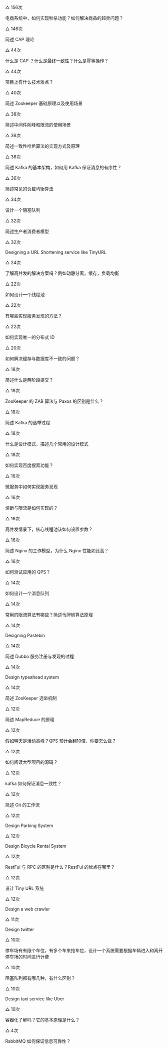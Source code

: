△ 156次

电商系统中，如何实现秒杀功能？如何解决商品的超卖问题？

△ 146次

简述 CAP 理论

△ 44次

什么是 CAP ？什么是最终一致性？什么是幂等操作？

△ 44次

项目上有什么技术难点？

△ 40次

简述 Zookeeper 基础原理以及使用场景

△ 38次

简述中间件削峰和限流的使用场景

△ 36次

简述一致性哈希算法的实现方式及原理

△ 36次

简述 Kafka 的基本架构，如何用 Kafka 保证消息的有序性？

△ 36次

简述常见的负载均衡算法

△ 34次

设计一个阻塞队列

△ 32次

简述生产者消费者模型

△ 32次

Designing a URL Shortening service like TinyURL

△ 24次

了解高并发的解决方案吗？例如动静分离，缓存，负载均衡

△ 22次

如何设计一个线程池

△ 22次

有哪些实现服务发现的方法？

△ 22次

如何实现唯一的分布式 ID

△ 20次

如何解决缓存与数据库不一致的问题？

△ 18次

简述什么是两阶段提交？

△ 18次

ZooKeeper 的 ZAB 算法与 Paxos 的区别是什么？

△ 18次

简述 Kafka 的选举过程

△ 18次

什么是设计模式，描述几个常用的设计模式

△ 18次

如何实现百度搜索功能？

△ 16次

微服务中如何实现服务发现

△ 16次

熔断与限流是如何实现的？

△ 16次

高并发情景下，核心线程池该如何设置参数？

△ 16次

简述 Nginx 的工作模型，为什么 Nginx 性能如此高？

△ 16次

如何测试应用的 QPS？

△ 14次

如何设计一个消息队列

△ 14次

常用的限流算法有哪些？简述令牌桶算法原理

△ 14次

Designing Pastebin

△ 14次

简述 Dubbo 服务注册与发现的过程

△ 14次

Design typeahead system

△ 14次

简述 ZooKeeper 选举机制

△ 12次

简述 MapReduce 的原理

△ 12次

假如明天是活动高峰？QPS 预计会翻10倍，你要怎么做？

△ 12次

如何阅读大型项目的源码？

△ 12次

kafka 如何保证消息一致性？

△ 12次

简述 Git 的工作流

△ 12次

Design Parking System

△ 12次

Design Bicycle Rental System

△ 12次

RestFul 与 RPC 的区别是什么？RestFul 的优点在哪里？

△ 12次

设计 Tiny URL 系统

△ 12次

Design a web crawler

△ 11次

Design twitter

△ 10次

停车场有有限个车位，有多个车来抢车位，设计一个系统需要根据车辆进入和离开停车场的时间进行计费

△ 10次

阻塞队列都有哪几种，有什么区别？

△ 10次

Design taxi service like Uber

△ 10次

容器化了解吗？它的基本原理是什么？

△ 4次

RabbitMQ 如何保证信息可靠性？